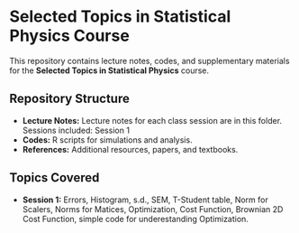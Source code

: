 # Selected Topics in Statistical Physics Course


This repository contains lecture notes, codes, and supplementary materials for the **Selected Topics in Statistical Physics** course. 

## Repository Structure
- **Lecture Notes:** Lecture notes for each class session are in this folder. Sessions included: Session 1
- **Codes:** R scripts for simulations and analysis.
- **References:**  Additional resources, papers, and textbooks.

## Topics Covered
- **Session 1:** Errors, Histogram, s.d., SEM, T-Student table, Norm for Scalers, Norms for Matices, Optimization, Cost Function, Brownian 2D Cost Function, simple code for underestanding Optimization.
